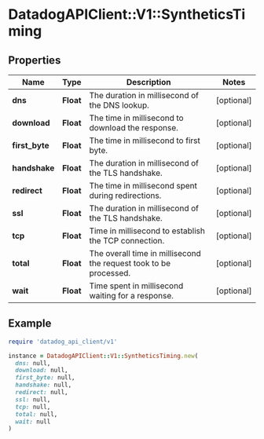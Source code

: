 # DatadogAPIClient::V1::SyntheticsTiming

## Properties

| Name | Type | Description | Notes |
| ---- | ---- | ----------- | ----- |
| **dns** | **Float** | The duration in millisecond of the DNS lookup. | [optional] |
| **download** | **Float** | The time in millisecond to download the response. | [optional] |
| **first_byte** | **Float** | The time in millisecond to first byte. | [optional] |
| **handshake** | **Float** | The duration in millisecond of the TLS handshake. | [optional] |
| **redirect** | **Float** | The time in millisecond spent during redirections. | [optional] |
| **ssl** | **Float** | The duration in millisecond of the TLS handshake. | [optional] |
| **tcp** | **Float** | Time in millisecond to establish the TCP connection. | [optional] |
| **total** | **Float** | The overall time in millisecond the request took to be processed. | [optional] |
| **wait** | **Float** | Time spent in millisecond waiting for a response. | [optional] |

## Example

```ruby
require 'datadog_api_client/v1'

instance = DatadogAPIClient::V1::SyntheticsTiming.new(
  dns: null,
  download: null,
  first_byte: null,
  handshake: null,
  redirect: null,
  ssl: null,
  tcp: null,
  total: null,
  wait: null
)
```

